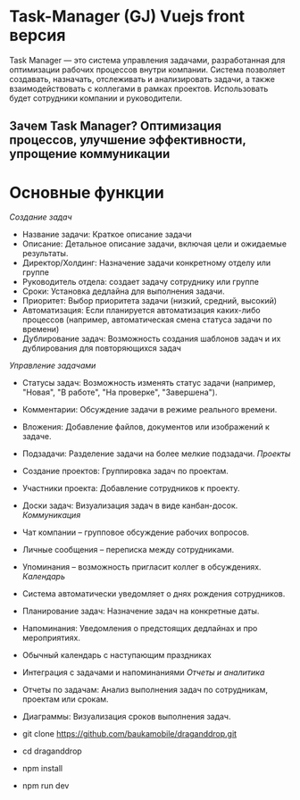 # Task-Manager (GJ) Vuejs front версия
Task Manager — это система управления задачами, разработанная для оптимизации рабочих процессов внутри компании. Система позволяет создавать, назначать, отслеживать и анализировать задачи, а также взаимодействовать с коллегами в рамках проектов. Использовать будет сотрудники компании и руководители. 
## Зачем Task Manager? Оптимизация процессов, улучшение эффективности, упрощение коммуникации

# Основные функции
_Создание задач_
- Название задачи: Краткое описание задачи 
- Описание: Детальное описание задачи, включая цели и ожидаемые результаты.
- Директор/Холдинг: Назначение задачи конкретному отделу или группе
- Руководитель отдела: создает задачу сотруднику или группе
- Сроки: Установка дедлайна для выполнения задачи.
- Приоритет: Выбор приоритета задачи (низкий, средний, высокий)
- Автоматизация: Если планируется автоматизация каких-либо процессов (например, автоматическая смена статуса задачи по времени)
- Дублирование задач: Возможность создания шаблонов задач и их дублирования для повторяющихся задач

_Управление задачами_
- Статусы задач: Возможность изменять статус задачи (например, "Новая", "В работе", "На проверке", "Завершена").
- Комментарии: Обсуждение задачи в режиме реального времени.
- Вложения: Добавление файлов, документов или изображений к задаче.
- Подзадачи: Разделение задачи на более мелкие подзадачи.
_Проекты_
- Создание проектов: Группировка задач по проектам.
- Участники проекта: Добавление сотрудников к проекту.
- Доски задач: Визуализация задач в виде канбан-досок.
_Коммуникация_
- Чат компании – групповое обсуждение рабочих вопросов.
- Личные сообщения – переписка между сотрудниками.
- Упоминания – возможность пригласит коллег в обсуждениях.
_Календарь_
- Система автоматически уведомляет о днях рождения сотрудников.
- Планирование задач: Назначение задач на конкретные даты.
- Напоминания: Уведомления о предстоящих дедлайнах и про мероприятиях.
- Обычный календарь с наступающим праздниках
- Интеграция с задачами и напоминаниями
_Отчеты и аналитика_
- Отчеты по задачам: Анализ выполнения задач по сотрудникам, проектам или срокам.
- Диаграммы: Визуализация сроков выполнения задач.



- git clone https://github.com/baukamobile/draganddrop.git
- cd draganddrop
- npm install 
- npm run dev